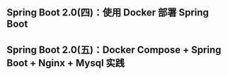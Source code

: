 ## Spring Boot 2.0(四)：使用 Docker 部署 Spring Boot
## Spring Boot 2.0(五)：Docker Compose + Spring Boot + Nginx + Mysql 实践
## 